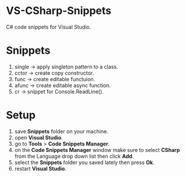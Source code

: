 # VS-CSharp-Snippets
C# code snippets for Visual Studio.

# Snippets
1. single -> apply singleton pattern to a class.
2. cctor  -> create copy constructor.
3. func   -> create editable functuion.
4. afunc  -> create editable async function.
5. cr     -> snippet for Console.ReadLine().

# Setup
1. save **Snippets** folder on your machine.
2. open **Visual Studio**.
3. go to **Tools** > **Code Snippets Manager**.
4. on the **Code Snippets Manager** window make sure to select **CSharp** from the Language drop down list then click **Add**.
5. select the **Snippets** folder you saved lately then press **Ok**.
6. restart **Visual Studio**.
